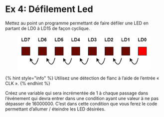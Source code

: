 # Ex 4: Défilement Led

Mettez au point un programme permettant de faire défiler une LED en partant de LD0 à LD15 de façon cyclique.

<figure><img src="../../.gitbook/assets/Defilement.PNG" alt=""><figcaption></figcaption></figure>

{% hint style="info" %}
Utilisez une détection de flanc à l’aide de l’entrée « CLK ».
{% endhint %}

Créez une variable qui sera incrémentée de 1 à chaque passage dans l’événement qui devra entrer dans une condition ayant une valeur à ne pas dépasser de 16000000. C’est dans cette condition que vous ferez le code permettant d’allumer / éteindre les LED désirées.
